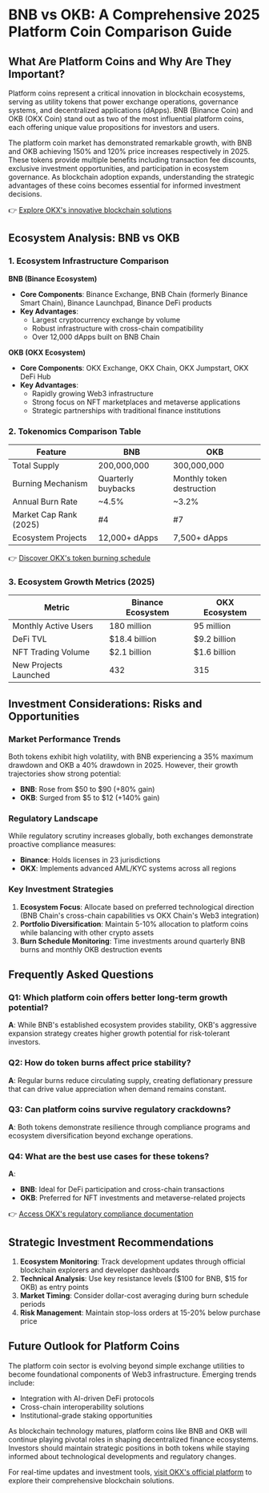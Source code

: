 # BNB vs OKB: A Comprehensive 2025 Platform Coin Comparison Guide  

## What Are Platform Coins and Why Are They Important?  

Platform coins represent a critical innovation in blockchain ecosystems, serving as utility tokens that power exchange operations, governance systems, and decentralized applications (dApps). BNB (Binance Coin) and OKB (OKX Coin) stand out as two of the most influential platform coins, each offering unique value propositions for investors and users.  

The platform coin market has demonstrated remarkable growth, with BNB and OKB achieving 150% and 120% price increases respectively in 2025. These tokens provide multiple benefits including transaction fee discounts, exclusive investment opportunities, and participation in ecosystem governance. As blockchain adoption expands, understanding the strategic advantages of these coins becomes essential for informed investment decisions.  

👉 [Explore OKX's innovative blockchain solutions](https://bit.ly/okx-bonus)  

## Ecosystem Analysis: BNB vs OKB  

### 1. Ecosystem Infrastructure Comparison  

**BNB (Binance Ecosystem)**  
- **Core Components**: Binance Exchange, BNB Chain (formerly Binance Smart Chain), Binance Launchpad, Binance DeFi products  
- **Key Advantages**:  
  - Largest cryptocurrency exchange by volume  
  - Robust infrastructure with cross-chain compatibility  
  - Over 12,000 dApps built on BNB Chain  

**OKB (OKX Ecosystem)**  
- **Core Components**: OKX Exchange, OKX Chain, OKX Jumpstart, OKX DeFi Hub  
- **Key Advantages**:  
  - Rapidly growing Web3 infrastructure  
  - Strong focus on NFT marketplaces and metaverse applications  
  - Strategic partnerships with traditional finance institutions  

### 2. Tokenomics Comparison Table  

| Feature                | BNB                        | OKB                        |  
|------------------------|----------------------------|----------------------------|  
| Total Supply           | 200,000,000                | 300,000,000                |  
| Burning Mechanism      | Quarterly buybacks         | Monthly token destruction  |  
| Annual Burn Rate       | ~4.5%                      | ~3.2%                      |  
| Market Cap Rank (2025) | #4                         | #7                         |  
| Ecosystem Projects     | 12,000+ dApps              | 7,500+ dApps               |  

👉 [Discover OKX's token burning schedule](https://bit.ly/okx-bonus)  

### 3. Ecosystem Growth Metrics (2025)  

| Metric                 | Binance Ecosystem | OKX Ecosystem |  
|------------------------|-------------------|---------------|  
| Monthly Active Users   | 180 million       | 95 million    |  
| DeFi TVL               | $18.4 billion     | $9.2 billion  |  
| NFT Trading Volume     | $2.1 billion      | $1.6 billion  |  
| New Projects Launched  | 432               | 315           |  

## Investment Considerations: Risks and Opportunities  

### Market Performance Trends  

Both tokens exhibit high volatility, with BNB experiencing a 35% maximum drawdown and OKB a 40% drawdown in 2025. However, their growth trajectories show strong potential:  

- **BNB**: Rose from $50 to $90 (+80% gain)  
- **OKB**: Surged from $5 to $12 (+140% gain)  

### Regulatory Landscape  

While regulatory scrutiny increases globally, both exchanges demonstrate proactive compliance measures:  
- **Binance**: Holds licenses in 23 jurisdictions  
- **OKX**: Implements advanced AML/KYC systems across all regions  

### Key Investment Strategies  

1. **Ecosystem Focus**: Allocate based on preferred technological direction (BNB Chain's cross-chain capabilities vs OKX Chain's Web3 integration)  
2. **Portfolio Diversification**: Maintain 5-10% allocation to platform coins while balancing with other crypto assets  
3. **Burn Schedule Monitoring**: Time investments around quarterly BNB burns and monthly OKB destruction events  

## Frequently Asked Questions  

### Q1: Which platform coin offers better long-term growth potential?  
**A**: While BNB's established ecosystem provides stability, OKB's aggressive expansion strategy creates higher growth potential for risk-tolerant investors.  

### Q2: How do token burns affect price stability?  
**A**: Regular burns reduce circulating supply, creating deflationary pressure that can drive value appreciation when demand remains constant.  

### Q3: Can platform coins survive regulatory crackdowns?  
**A**: Both tokens demonstrate resilience through compliance programs and ecosystem diversification beyond exchange operations.  

### Q4: What are the best use cases for these tokens?  
**A**:  
- **BNB**: Ideal for DeFi participation and cross-chain transactions  
- **OKB**: Preferred for NFT investments and metaverse-related projects  

👉 [Access OKX's regulatory compliance documentation](https://bit.ly/okx-bonus)  

## Strategic Investment Recommendations  

1. **Ecosystem Monitoring**: Track development updates through official blockchain explorers and developer dashboards  
2. **Technical Analysis**: Use key resistance levels ($100 for BNB, $15 for OKB) as entry points  
3. **Market Timing**: Consider dollar-cost averaging during burn schedule periods  
4. **Risk Management**: Maintain stop-loss orders at 15-20% below purchase price  

## Future Outlook for Platform Coins  

The platform coin sector is evolving beyond simple exchange utilities to become foundational components of Web3 infrastructure. Emerging trends include:  
- Integration with AI-driven DeFi protocols  
- Cross-chain interoperability solutions  
- Institutional-grade staking opportunities  

As blockchain technology matures, platform coins like BNB and OKB will continue playing pivotal roles in shaping decentralized finance ecosystems. Investors should maintain strategic positions in both tokens while staying informed about technological developments and regulatory changes.  

For real-time updates and investment tools, [visit OKX's official platform](https://bit.ly/okx-bonus) to explore their comprehensive blockchain solutions.
